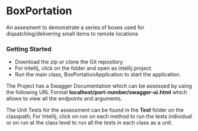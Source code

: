 # BoxPortation
An assesment to demonstrate a series of boxes used for dispatching/delivering small items to remote locations

### Getting Started 
* Download the zip or clone the Git repository
* For intellij, click on the folder and open as intellij project.
* Run the main class, BoxPortationApplication to start the application.

The Project has a Swagger Documentation which can be assessed by using the following
URL Format **localhost/port-number/swagger-ui.html** which allows to view all the endpoints 
and arguments.

The Unit Tests for the assessment can be found in the **Test** folder on the classpath;
For Intellij, click on run on each method to run the tests individual or on run at the 
class level to run all the tests in each class as a unit.
